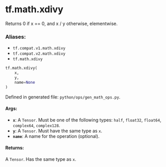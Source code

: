 <div itemscope itemtype="http://developers.google.com/ReferenceObject">
<meta itemprop="name" content="tf.math.xdivy" />
<meta itemprop="path" content="Stable" />
</div>

# tf.math.xdivy

Returns 0 if x == 0, and x / y otherwise, elementwise.

### Aliases:

* `tf.compat.v1.math.xdivy`
* `tf.compat.v2.math.xdivy`
* `tf.math.xdivy`

``` python
tf.math.xdivy(
    x,
    y,
    name=None
)
```



Defined in generated file: `python/ops/gen_math_ops.py`.

<!-- Placeholder for "Used in" -->


#### Args:


* <b>`x`</b>: A `Tensor`. Must be one of the following types: `half`, `float32`, `float64`, `complex64`, `complex128`.
* <b>`y`</b>: A `Tensor`. Must have the same type as `x`.
* <b>`name`</b>: A name for the operation (optional).


#### Returns:

A `Tensor`. Has the same type as `x`.
